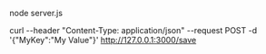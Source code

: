 node server.js

curl --header "Content-Type: application/json" --request POST -d '{"MyKey":"My Value"}' http://127.0.0.1:3000/save


